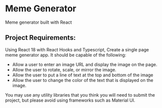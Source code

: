 # Meme Generator
Meme generator built with React

## Project Requirements:

Using React 18 with React Hooks and Typescript, Create a single page meme generator app. It should be capable of the following: 

- Allow a user to enter an image URL and display the image on the page. 
- Allow the user to rotate, scale, or mirror the image.
- Allow the user to put a line of text at the top and bottom of the image
- Allow the user to change the color of the text that is displayed on the image. 

You may use any utility libraries that you think you will need to submit the project, but please avoid using frameworks such as Material UI. 

